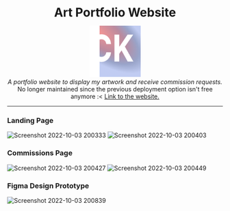 <div align="center"><h1 style="margin-bottom:0">Art Portfolio Website</h1></div>

<p align="center">
  <img src="./public/site_logo.png" alt="Sapiens-Delivery-logo" width="120px" height="120px"/>
  <br>
  <i>A portfolio website to display my artwork and receive commission requests.</i>
  <br>
  No longer maintained since the previous deployment option isn't free anymore :<
  <a href="https://art-cakee.netlify.app/">Link to the website.</a> 
  <br>
</p>
<hr>

### Landing Page
![Screenshot 2022-10-03 200333](https://user-images.githubusercontent.com/74110291/193707026-a6c7427e-e8fd-453f-9692-813d1baa72dd.png)
![Screenshot 2022-10-03 200403](https://user-images.githubusercontent.com/74110291/193707030-23fd60e6-d04d-4489-9a1c-b58f1ae1aa0e.png)

### Commissions Page
![Screenshot 2022-10-03 200427](https://user-images.githubusercontent.com/74110291/193707058-992f9e48-1c11-429d-8bf8-f2432df96b12.png)
![Screenshot 2022-10-03 200449](https://user-images.githubusercontent.com/74110291/193707061-585d92e7-5884-4eaf-8645-be69b47a60c9.png)

### Figma Design Prototype
![Screenshot 2022-10-03 200839](https://user-images.githubusercontent.com/74110291/193707383-e1ddfcdf-b195-4549-997d-1f714a321dfc.png)
